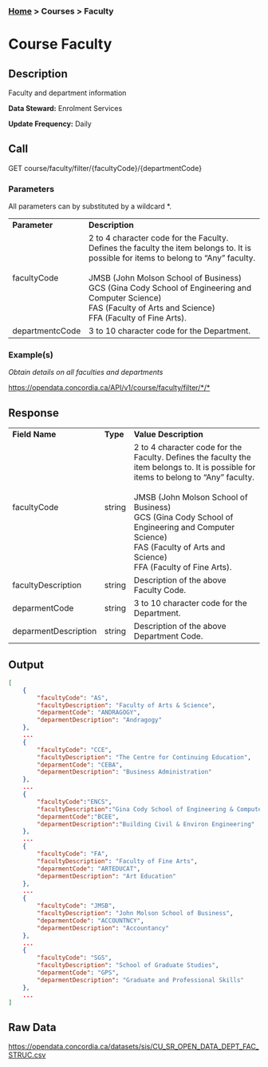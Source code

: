 ### [Home](../../README.md) > Courses > Faculty

# Course Faculty


## Description
Faculty and department information

**Data Steward:** Enrolment Services

**Update Frequency:** Daily

## Call
GET course/faculty/filter/{facultyCode}/{departmentCode}

### Parameters
All parameters can by substituted by a wildcard *.
<table>
    <tr>
        <td><b>Parameter</b></td>
        <td><b>Description</b></td>
    </tr>
    <tr>
        <td>facultyCode</td>
        <td>2 to 4 character code for the Faculty. Defines the faculty the item belongs to. It is possible for items to belong to “Any” faculty.<br><br>JMSB (John Molson School of Business)<br>GCS (Gina Cody School of Engineering and Computer Science) <br> FAS (Faculty of Arts and Science)<br> FFA (Faculty of Fine Arts).</td>
    </tr>
    <tr>
        <td>departmentcCode</td>
        <td>3 to 10 character code for the Department. </td>
    </tr>
</table>

### Example(s)
*Obtain details on all faculties and departments*

<https://opendata.concordia.ca/API/v1/course/faculty/filter/*/*>

## Response
<table>
    <tr>
        <td><b>Field Name</b></td>
        <td><b>Type</b></td>
        <td><b>Value Description</b></td>
    </tr>
    <tr>
        <td>facultyCode</td>
        <td>string</td>
        <td>2 to 4 character code for the Faculty. Defines the faculty the item belongs to. It is possible for items to belong to “Any” faculty.<br><br>JMSB (John Molson School of Business)<br>GCS (Gina Cody School of Engineering and Computer Science) <br> FAS (Faculty of Arts and Science)<br> FFA (Faculty of Fine Arts).</td>
    </tr>
    <tr>
        <td>facultyDescription</td>
        <td>string</td>
        <td>Description of the above Faculty Code. </td>
    </tr>
    <tr>
        <td>deparmentCode</td>
        <td>string</td>
        <td>3 to 10 character code for the Department. </td>
    </tr>
    <tr>
        <td>deparmentDescription</td>
        <td>string</td>
        <td>Description of the above Department Code. </td>
    </tr>
</table>

## Output
```JSON
[
    {
        "facultyCode": "AS",
        "facultyDescription": "Faculty of Arts & Science",
        "deparmentCode": "ANDRAGOGY",
        "deparmentDescription": "Andragogy"
    },
    ...
    {
        "facultyCode": "CCE",
        "facultyDescription": "The Centre for Continuing Education",
        "deparmentCode": "CEBA",
        "deparmentDescription": "Business Administration"
    },
    ...
    {
        "facultyCode":"ENCS",
        "facultyDescription":"Gina Cody School of Engineering & Computer Science",
        "deparmentCode":"BCEE",
        "deparmentDescription":"Building Civil & Environ Engineering"
    },
    ...
    {
        "facultyCode": "FA",
        "facultyDescription": "Faculty of Fine Arts",
        "deparmentCode": "ARTEDUCAT",
        "deparmentDescription": "Art Education"
    },
    ...
    {
        "facultyCode": "JMSB",
        "facultyDescription": "John Molson School of Business",
        "deparmentCode": "ACCOUNTNCY",
        "deparmentDescription": "Accountancy"
    },
    ...
    {
        "facultyCode": "SGS",
        "facultyDescription": "School of Graduate Studies",
        "deparmentCode": "GPS",
        "deparmentDescription": "Graduate and Professional Skills"
    },
    ...
]
```

## Raw Data
https://opendata.concordia.ca/datasets/sis/CU_SR_OPEN_DATA_DEPT_FAC_STRUC.csv